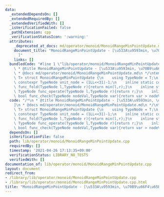```yaml
---
data:
  _extendedDependsOn: []
  _extendedRequiredBy: []
  _extendedVerifiedWith: []
  _isVerificationFailed: false
  _pathExtension: cpp
  _verificationStatusIcon: ':warning:'
  attributes:
    _deprecated_at_docs: md/operator/monoid/MonoidRangeMinPointUpdate.md
    document_title: "MonoidRangeMinPointUpdate - [\u533A\u9593min, \u70B9\u66F4\u65B0\
      ]"
    links: []
  bundledCode: "#line 1 \"lib/operator/monoid/MonoidRangeMinPointUpdate.cpp\"\n/*\n\
    \ * @title MonoidRangeMinPointUpdate - [\u533A\u9593min, \u70B9\u66F4\u65B0]\n\
    \ * @docs md/operator/monoid/MonoidRangeMinPointUpdate.md\n */\ntemplate<class\
    \ T> struct MonoidRangeMinPointUpdate {\n    using TypeNode = T;\n    inline static\
    \ constexpr TypeNode unit_node = (1LL<<31)-1;\n    inline static constexpr TypeNode\
    \ func_fold(TypeNode l,TypeNode r){return min(l,r);}\n    inline static constexpr\
    \ TypeNode func_operate(TypeNode l,TypeNode r){return r;}\n    inline static constexpr\
    \ bool func_check(TypeNode nodeVal,TypeNode var){return var > nodeVal;}\n};\n"
  code: "/*\n * @title MonoidRangeMinPointUpdate - [\u533A\u9593min, \u70B9\u66F4\u65B0\
    ]\n * @docs md/operator/monoid/MonoidRangeMinPointUpdate.md\n */\ntemplate<class\
    \ T> struct MonoidRangeMinPointUpdate {\n    using TypeNode = T;\n    inline static\
    \ constexpr TypeNode unit_node = (1LL<<31)-1;\n    inline static constexpr TypeNode\
    \ func_fold(TypeNode l,TypeNode r){return min(l,r);}\n    inline static constexpr\
    \ TypeNode func_operate(TypeNode l,TypeNode r){return r;}\n    inline static constexpr\
    \ bool func_check(TypeNode nodeVal,TypeNode var){return var > nodeVal;}\n};"
  dependsOn: []
  isVerificationFile: false
  path: lib/operator/monoid/MonoidRangeMinPointUpdate.cpp
  requiredBy: []
  timestamp: '2021-04-26 17:13:35+09:00'
  verificationStatus: LIBRARY_NO_TESTS
  verifiedWith: []
documentation_of: lib/operator/monoid/MonoidRangeMinPointUpdate.cpp
layout: document
redirect_from:
- /library/lib/operator/monoid/MonoidRangeMinPointUpdate.cpp
- /library/lib/operator/monoid/MonoidRangeMinPointUpdate.cpp.html
title: "MonoidRangeMinPointUpdate - [\u533A\u9593min, \u70B9\u66F4\u65B0]"
---
```

